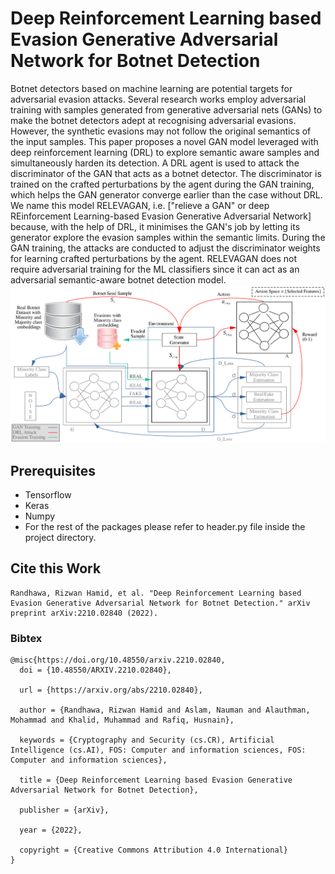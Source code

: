 # Deep Reinforcement Learning based Evasion Generative Adversarial Network for Botnet Detection

Botnet detectors based on machine learning are potential targets for adversarial evasion attacks. Several research works employ adversarial training with samples generated from generative adversarial nets (GANs) to make the botnet detectors adept at recognising adversarial evasions. However, the synthetic evasions may not follow the original semantics of the input samples. This paper proposes a novel GAN model leveraged with deep reinforcement learning (DRL) to explore semantic aware samples and simultaneously harden its detection. A DRL agent is used to attack the discriminator of the GAN that acts as a botnet detector. The discriminator is trained on the crafted perturbations by the agent during the GAN training, which helps the GAN generator converge earlier than the case without DRL. We name this model RELEVAGAN, i.e. ["relieve a GAN" or deep REinforcement Learning-based Evasion Generative Adversarial Network] because, with the help of DRL, it minimises the GAN's job by letting its generator explore the evasion samples within the semantic limits. During the GAN training, the attacks are conducted to adjust the discriminator weights for learning crafted perturbations by the agent. RELEVAGAN does not require adversarial training for the ML classifiers since it can act as an adversarial semantic-aware botnet detection model.
![](RELEVAGAN.svg "RELEVAGAN Architecture")


## Prerequisites
* Tensorflow
* Keras
* Numpy
* For the rest of the packages please refer to header.py file inside the project directory.


## Cite this Work
```
Randhawa, Rizwan Hamid, et al. "Deep Reinforcement Learning based Evasion Generative Adversarial Network for Botnet Detection." arXiv preprint arXiv:2210.02840 (2022).
```
### Bibtex
```
@misc{https://doi.org/10.48550/arxiv.2210.02840,
  doi = {10.48550/ARXIV.2210.02840},
  
  url = {https://arxiv.org/abs/2210.02840},
  
  author = {Randhawa, Rizwan Hamid and Aslam, Nauman and Alauthman, Mohammad and Khalid, Muhammad and Rafiq, Husnain},
  
  keywords = {Cryptography and Security (cs.CR), Artificial Intelligence (cs.AI), FOS: Computer and information sciences, FOS: Computer and information sciences},
  
  title = {Deep Reinforcement Learning based Evasion Generative Adversarial Network for Botnet Detection},
  
  publisher = {arXiv},
  
  year = {2022},
  
  copyright = {Creative Commons Attribution 4.0 International}
}


```